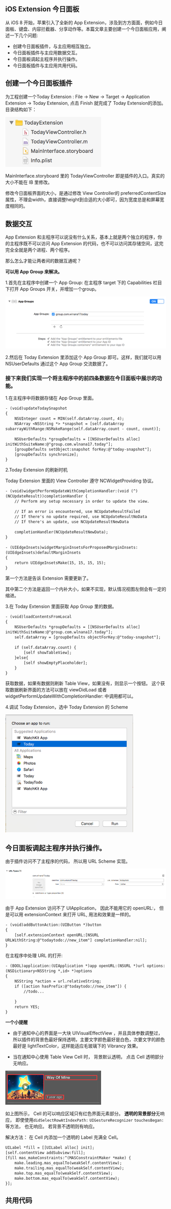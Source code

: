 ## iOS Extension 今日面板

从 iOS 8 开始，苹果引入了全新的 App Extension，涉及到方方面面，例如今日面板、键盘、内容拦截器、分享动作等。本篇文章主要创建一个今日面板应用，阐述一下几个问题:

- 创建今日面板插件，与主应用相互独立。
- 今日面板插件与主应用数据交互。
- 今日面板调起主程序并执行操作。
- 今日面板插件与主应用共用代码。

## 创建一个今日面板插件

为工程创建一个Today Extension : File -> New -> Target -> Application Extension -> Today Extension, 点击 Finish 就完成了 Today Extension的添加。 目录结构如下：

<img src="../images/TodayExtension/1-1.png" width="300">

MainInterface.storyboard 里的 TodayViewController 即是插件的入口。真实的大小不能在 IB 里修改。

修改今日面板界面的大小，是通过修改 View Controller的 preferredContentSize 属性，不理会width，直接调整height到合适的大小即可，因为宽度总是和屏幕宽度相同的。


## 数据交互

App Extension 和主程序可以说没有什么关系，基本上就是两个独立的程序，你的主程序既不可以访问 App Extension 的代码，也不可以访问其存储空间，这完完全全就是两个进程、两个程序。

那么怎么才能让两者间的数据互通呢？

**可以用 App Group 来解决。** 

1.首先在主程序中创建一个 App Group: 在主程序 target 下的 Capabilities 栏目下打开 App Groups 开关，并增加一个group。

![2-1](../images/TodayExtension/2-1.png)

2.然后在 Today Extension 里添加这个 App Group 即可。这样，我们就可以用 NSUserDefaults 通过这个 App Group 交流数据了。

### 接下来我们实现一个将主程序中的前四条数据在今日面板中展示的功能。

1.在主程序中将数据存储在 App Group 里面。

```
- (void)updateTodaySnapshot
{
    NSUInteger count = MIN(self.dataArray.count, 4);
    NSArray <NSString *> *snapshot = [self.dataArray subarrayWithRange:NSMakeRange(self.dataArray.count - count, count)];
    
    NSUserDefaults *groupDefaults = [[NSUserDefaults alloc] initWithSuiteName:@"group.com.wlnana17.today"];
    [groupDefaults setObject:snapshot forKey:@"today-snapshot"];
    [groupDefaults synchronize];
}
```

2.Today Extension 的刷新时机

Today Extension 里面的 View Controller 遵守 NCWidgetProviding 协议。

```
- (void)widgetPerformUpdateWithCompletionHandler:(void (^)(NCUpdateResult))completionHandler {
    // Perform any setup necessary in order to update the view.
    
    // If an error is encountered, use NCUpdateResultFailed
    // If there's no update required, use NCUpdateResultNoData
    // If there's an update, use NCUpdateResultNewData
    
    completionHandler(NCUpdateResultNewData);
}

- (UIEdgeInsets)widgetMarginInsetsForProposedMarginInsets:(UIEdgeInsets)defaultMarginInsets
{
    return UIEdgeInsetsMake(15, 15, 15, 15);
}

```
第一个方法是告诉 Extension 需要更新了。

其中第二个方法是返回一个内补大小，如果不实现，默认情况视图左侧会有一定的缩进。

3.在 Today Extension 里面获取 App Group 里的数据。

```
- (void)loadContentsFromLocal
{
    NSUserDefaults *groupDefaults = [[NSUserDefaults alloc] initWithSuiteName:@"group.com.wlnana17.today"];
    self.dataArray = [groupDefaults objectForKey:@"today-snapshot"];
    
    if (self.dataArray.count) {
        [self showTableView];
    }else{
        [self showEmptyPlaceholder];
    }
}
```

获取数据，如果有数据则刷新 Table View，如果没有，则显示一个按钮。 这个获取数据刷新界面的方法可以放在 viewDidLoad 或者 widgetPerformUpdateWithCompletionHandler: 中调用都可以。

4.调试 Today Extension，选中 Today Extension 的 Scheme

<img src="../images/TodayExtension/2-2.png" width="400"/>

## 今日面板调起主程序并执行操作。

由于插件访问不了主程序的代码， 所以用 URL Scheme 实现。

![](../images/TodayExtension/3-1.png)

由于 App Extension 访问不了 UIApplication， 因此不能用它的 openURL:， 但是可以用 extensionContext 来打开 URL, 用法和效果是一样的。

```
- (void)addButtonAction:(UIButton *)button
{
    [self.extensionContext openURL:[NSURL URLWithString:@"todaytodo://new_item"] completionHandler:nil];
}
```
在主程序中处理 URL 的打开:

```
- (BOOL)application:(UIApplication *)app openURL:(NSURL *)url options:(NSDictionary<NSString *,id> *)options
{
    NSString *action = url.relativeString;
    if ([action hasPrefix:@"todaytodo://new_item"]) {
        //todo...
        
    }
    return YES;
}
```

**一个小提醒**

- 由于通知中心的界面是一大块 UIVisualEffectView ，并且具体参数调整过，所以插件的背景色最好保持透明，主要文字颜色最好是白色，次要文字的颜色最好是 lightTextColor，这样能适应毛玻璃下的 Vibrancy 效果。

- 当在通知中心使用 Table View Cell 时， 背景默认透明， 点击 Cell 透明部分无响应。 

<img src="../images/TodayExtension/10-1.png" width="300"/>

如上图所示， Cell 的可以响应区域只有红色界面元素部分。 **透明的背景部分**无响应， 即使使用`didSelectRowAtIndexPath:` `UIGestureRecognizer` `touchesBegan:` 等方法， 也无响应。 若背景不透明则有响应。

解决方法： 在 Cell 内添加一个透明的 Label 充满全 Cell。

```
UILabel *fill = [[UILabel alloc] init];
[self.contentView addSubview:fill];
[fill mas_makeConstraints:^(MASConstraintMaker *make) {
    make.leading.mas_equalTo(weakSelf.contentView);
    make.trailing.mas_equalTo(weakSelf.contentView);
    make.top.mas_equalTo(weakSelf.contentView);
    make.bottom.mas_equalTo(weakSelf.contentView);
}];
```


## 共用代码


